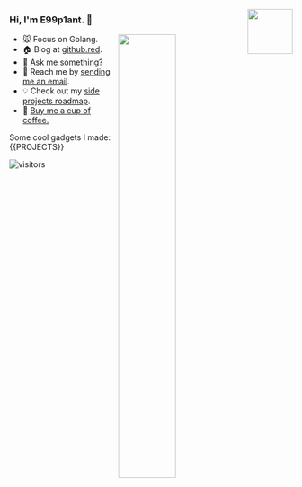 <a href="https://github.com/wuhan005/mebeats"><img align="right" width="80px" src="https://mebeats.n3ko.co/rate.png"/></a>

### Hi, I'm **E99p1ant**. 🍆

<a href="https://github.com/wuhan005?tab=repositories">
  <img align="right" src="https://github-readme-stats.vercel.app/api?username=wuhan005&show_icons=true&title_color=000&icon_color=0099ff&text_color=000&bg_color=ffffff&hide_border=true" width="45%" />
</a>

- 🐭 Focus on Golang.
- 🏠 Blog at [github.red](https://github.red).
- 💬 [Ask me something?](https://box.n3ko.co/_/e99)
- 📩 Reach me by [sending me an email](mailto:i@github.red).
- 💡 Check out my [side projects roadmap](https://github.com/users/wuhan005/projects/1).
- 🤤 [Buy me a cup of coffee.](https://mianbaoduo.com/o/author-bGmTm29t)

Some cool gadgets I made:
{{PROJECTS}}

![visitors](https://visitor-badge.laobi.icu/badge?page_id=e99p1ant)
